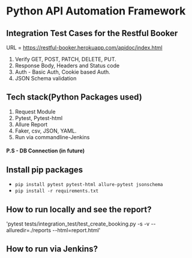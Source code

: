 # Python API Automation Framework

## Integration Test Cases for the Restful Booker
URL = https://restful-booker.herokuapp.com/apidoc/index.html
1. Verify GET, POST, PATCH, DELETE, PUT.
2. Response Body, Headers and Status code
3. Auth - Basic Auth, Cookie based Auth.
4. JSON Schema validation

## Tech stack(Python Packages used)
1. Request Module
2. Pytest, Pytest-html
3. Allure Report
4. Faker, csv, JSON, YAML.
5. Run via commandline-Jenkins

#### P.S - DB Connection (in future)

## Install pip packages 
- ` pip install pytest pytest-html allure-pytest jsonschema `
- ` pip install -r requirements.txt `

## How to run locally and see the report?
'pytest tests/integration_test/test_create_booking.py -s -v --alluredir=./reports --html=report.html'

## How to run via Jenkins?